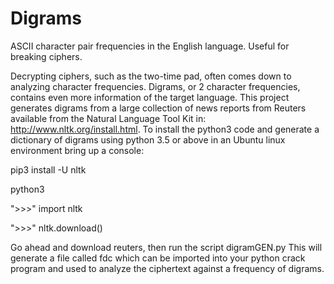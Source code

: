 # Digrams
ASCII character pair frequencies in the English language.  Useful for breaking ciphers.

Decrypting ciphers, such as the two-time pad, often comes down to analyzing character
frequencies.  Digrams, or 2 character frequencies, contains even more information of
the target language.  This project generates digrams from a large collection of news
reports from Reuters available from the Natural Language Tool Kit in: 
http://www.nltk.org/install.html.  To install the python3 code and generate a dictionary
of digrams using python 3.5 or above in an Ubuntu linux environment bring up a console:

 pip3 install -U nltk
 
 python3

">>>" import nltk

">>>" nltk.download()

Go ahead and download reuters, then run the script digramGEN.py
This will generate a file called fdc which can be imported into your python crack
program and used to analyze the ciphertext against a frequency of digrams.
